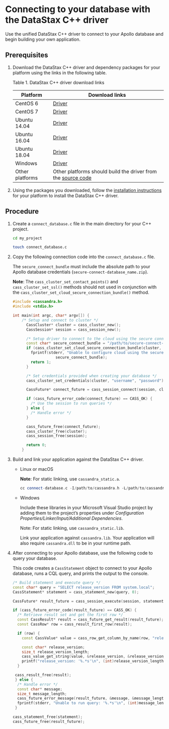 Connecting to your database with the DataStax C++ driver
========================================================

Use the unified DataStax C++ driver to connect to your Apollo database and begin building your own application.

Prerequisites
-------------

1.  Download the DataStax C++ driver and dependency packages for your platform using the links in the following table.

    Table 1. DataStax C++ driver download links

    | Platform     | Download links                                                                                                                                                       |
    |--------------|----------------------------------------------------------------------------------------------------------------------------------------------------------------------|
    | CentOS 6     | <a href="https://downloads.datastax.com/cpp-driver//centos/6/cassandra/" target="_blank">Driver</a> | <a href="https://downloads.datastax.com/cpp-driver//centos/6/dependencies/" target="_blank">Dependencies</a> |
    | CentOS 7     | <a href="https://downloads.datastax.com/cpp-driver//centos/7/cassandra/" target="_blank">Driver</a> | <a href="https://downloads.datastax.com/cpp-driver//centos/7/dependencies/" target="_blank">Dependencies</a> |
    | Ubuntu 14.04 | <a href="https://downloads.datastax.com/cpp-driver//ubuntu/14.04/cassandra/" target="_blank">Driver</a> | <a href="https://downloads.datastax.com/cpp-driver//ubuntu/14.04/dependencies/" target="_blank">Dependencies</a> |
    | Ubuntu 16.04 | <a href="https://downloads.datastax.com/cpp-driver//ubuntu/16.04/cassandra/" target="_blank">Driver</a> | <a href="https://downloads.datastax.com/cpp-driver//ubuntu/16.04/dependencies/" target="_blank">Dependencies</a> |
    | Ubuntu 18.04 | <a href="https://downloads.datastax.com/cpp-driver//ubuntu/18.04/cassandra/" target="_blank">Driver</a> | <a href="https://downloads.datastax.com/cpp-driver//ubuntu/18.04/dependencies/" target="_blank">Dependencies</a> |
    | Windows      | <a href="https://downloads.datastax.com/cpp-driver//windows/cassandra/" target="_blank">Driver</a> | <a href="https://downloads.datastax.com/cpp-driver//windows/dependencies/" target="_blank">Dependencies</a> |
    | Other platforms | Other platforms should build the driver from the <a href="https://github.com/datastax/cpp-driver" target="_blank">source code</a> |  |

2.  Using the packages you downloaded, follow the <a href="https://docs.datastax.com/en/developer/cpp-driver/latest/topics/installation/" target="_blank">installation instructions</a> for your platform to install the DataStax C++ driver.

Procedure
---------

1.  Create a `connect_database.c` file in the main directory for your C++ project.

    ```bash
    cd my_project
    ```

    ```bash
    touch connect_database.c
    ```

2.  Copy the following connection code into the `connect_database.c` file.

    The `secure_connect_bundle` must include the absolute path to your Apollo database credentials (`secure-connect-database_name.zip`).

    **Note**: The `cass_cluster_set_contact_points()` and `cass_cluster_set_ssl()` methods should not used in conjunction with the `cass_cluster_set_cloud_secure_connection_bundle()` method.

    ```c++
    #include <cassandra.h>
    #include <stdio.h>

    int main(int argc, char* argv[]) {
        /* Setup and connect to cluster */
          CassCluster* cluster = cass_cluster_new();
          CassSession* session = cass_session_new();

          /* Setup driver to connect to the cloud using the secure connection bundle */
          const char* secure_connect_bundle = "/path/to/secure-connect-database_name.zip";
          if (cass_cluster_set_cloud_secure_connection_bundle(cluster, secure_connect_bundle) != CASS_OK) {
            fprintf(stderr, "Unable to configure cloud using the secure connection bundle: %s\n",
                       secure_connect_bundle);
            return 1;
          }

          /* Set credentials provided when creating your database */
          cass_cluster_set_credentials(cluster, "username", "password");

          CassFuture* connect_future = cass_session_connect(session, cluster);

          if (cass_future_error_code(connect_future) == CASS_OK) {
            /* Use the session to run queries */
          } else {
            /* Handle error */
          }

          cass_future_free(connect_future);
          cass_cluster_free(cluster);
          cass_session_free(session);

          return 0;
        }
    ```

3.  Build and link your application against the DataStax C++ driver.
    *   Linux or macOS

        **Note**: For static linking, use `cassandra_static.a`.

        ```c++
        cc connect-database.c -I/path/to/cassandra.h -L/path/to/cassandra.so -lcassandra
        ```

    *   Windows

        Include these libraries in your Microsoft Visual Studio project by adding them to the project’s properties under *Configuration Properties/Linker/Input/Additional Dependencies*.

        Note: For static linking, use `cassandra_static.lib`.

        Link your application against `cassandra.lib`. Your application will also require `cassandra.dll` to be in your runtime path.

4.  After connecting to your Apollo database, use the following code to query your database.

    This code creates a `CassStatement` object to connect to your Apollo database, runs a CQL query, and prints the output to the console.

    ```c++
    /* Build statement and execute query */
    const char* query = "SELECT release_version FROM system.local";
    CassStatement* statement = cass_statement_new(query, 0);

    CassFuture* result_future = cass_session_execute(session, statement);

    if (cass_future_error_code(result_future) == CASS_OK) {
      /* Retrieve result set and get the first row */
      const CassResult* result = cass_future_get_result(result_future);
      const CassRow* row = cass_result_first_row(result);

      if (row) {
        const CassValue* value = cass_row_get_column_by_name(row, "release_version");

        const char* release_version;
        size_t release_version_length;
        cass_value_get_string(value, &release_version, &release_version_length);
        printf("release_version: '%.*s'\n", (int)release_version_length, release_version);
      }

     cass_result_free(result);
     } else {
      /* Handle error */
      const char* message;
      size_t message_length;
      cass_future_error_message(result_future, &message, &message_length);
      fprintf(stderr, "Unable to run query: '%.*s'\n", (int)message_length, message);
     }

    cass_statement_free(statement);
    cass_future_free(result_future);
    ```
